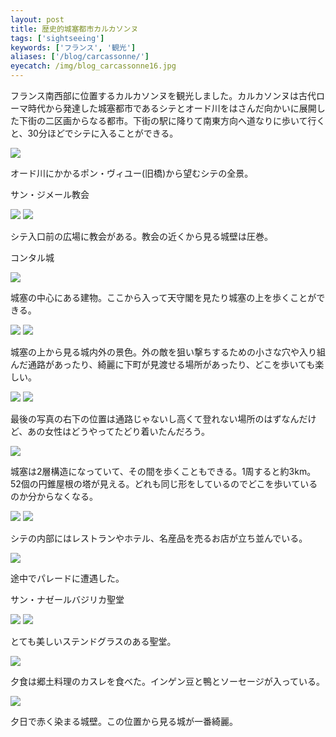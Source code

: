 ```yaml
---
layout: post
title: 歴史的城塞都市カルカソンヌ
tags: ['sightseeing']
keywords: ['フランス', '観光']
aliases: ['/blog/carcassonne/']
eyecatch: /img/blog_carcassonne16.jpg
---
```


フランス南西部に位置するカルカソンヌを観光しました。カルカソンヌは古代ローマ時代から発達した城塞都市であるシテとオード川をはさんだ向かいに展開した下街の二区画からなる都市。下街の駅に降りて南東方向へ道なりに歩いて行くと、30分ほどでシテに入ることができる。

<img src="/img/blog_carcassonne01.jpg" class="image-on-frame image-fade">

オード川にかかるポン・ヴィユー(旧橋)から望むシテの全景。

<p class="injection-center">サン・ジメール教会</p>

<img src="/img/blog_carcassonne02.jpg" class="image-on-frame image-fade">

<img src="/img/blog_carcassonne03.jpg" class="image-on-frame image-fade">

シテ入口前の広場に教会がある。教会の近くから見る城壁は圧巻。

<p class="injection-center">コンタル城</p>

<img src="/img/blog_carcassonne04.jpg" class="image-on-frame image-fade">

城塞の中心にある建物。ここから入って天守閣を見たり城塞の上を歩くことができる。

<img src="/img/blog_carcassonne05.jpg" class="image-on-frame image-fade">

<img src="/img/blog_carcassonne06.jpg" class="image-on-frame image-fade">

城塞の上から見る城内外の景色。外の敵を狙い撃ちするための小さな穴や入り組んだ通路があったり、綺麗に下町が見渡せる場所があったり、どこを歩いても楽しい。

<img src="/img/blog_carcassonne07.jpg" class="image-on-frame image-fade">

<img src="/img/blog_carcassonne08.jpg" class="image-on-frame image-fade">

最後の写真の右下の位置は通路じゃないし高くて登れない場所のはずなんだけど、あの女性はどうやってたどり着いたんだろう。

<img src="/img/blog_carcassonne09.jpg" class="image-on-frame image-fade">

城塞は2層構造になっていて、その間を歩くこともできる。1周すると約3km。52個の円錐屋根の塔が見える。どれも同じ形をしているのでどこを歩いているのか分からなくなる。

<img src="/img/blog_carcassonne10.jpg" class="image-on-frame image-fade">

<img src="/img/blog_carcassonne11.jpg" class="image-on-frame image-fade">

シテの内部にはレストランやホテル、名産品を売るお店が立ち並んでいる。

<img src="/img/blog_carcassonne12.jpg" class="image-on-frame image-fade">

途中でパレードに遭遇した。

<p class="injection-center">サン・ナゼールバジリカ聖堂</p>

<img src="/img/blog_carcassonne13.jpg" class="image-on-frame image-fade">

<img src="/img/blog_carcassonne14.jpg" class="image-on-frame image-fade">

とても美しいステンドグラスのある聖堂。

<img src="/img/blog_carcassonne15.jpg" class="image-on-frame image-fade">

夕食は郷土料理のカスレを食べた。インゲン豆と鴨とソーセージが入っている。

<img src="/img/blog_carcassonne16.jpg" class="image-on-frame image-fade">

夕日で赤く染まる城壁。この位置から見る城が一番綺麗。